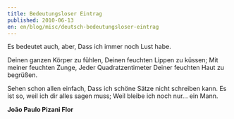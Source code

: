 ```yaml
---
title: Bedeutungsloser Eintrag
published: 2010-06-13
en: en/blog/misc/deutsch-bedeutungsloser-eintrag
---
```


Es bedeutet auch, aber,
Dass ich immer noch Lust habe.

Deinen ganzen Körper zu fühlen,
Deinen feuchten Lippen zu küssen;
Mit meiner feuchten Zunge,
Jeder Quadratzentimeter
Deiner feuchten Haut zu begrüßen.

Sehen schon allen einfach,
Dass ich schöne Sätze nicht schreiben kann.
Es ist so, weil ich dir alles sagen muss;
Weil bleibe ich noch nur... ein Mann.

**João Paulo Pizani Flor**

